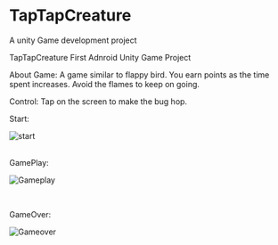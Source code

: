 # TapTapCreature
A unity Game development project

TapTapCreature
First Adnroid Unity Game Project

About Game:
  A game similar to flappy bird. You earn points as the time spent increases. Avoid the flames to keep on going.
 
Control:
  Tap on the screen to make the bug hop.
 
Start:

![start](https://user-images.githubusercontent.com/104684412/222947247-5fdd4614-8b10-495a-a6df-9415927e7018.jpg)

<br>
GamePlay:

![Gameplay](https://user-images.githubusercontent.com/104684412/222947256-319eb38c-41da-4b64-bfdc-8c35fc315d0e.jpg)

 <br>
 
GameOver:

![Gameover](https://user-images.githubusercontent.com/104684412/222947270-9bc90fdc-cb88-4c7d-ac92-cc1574d9b295.jpg)

